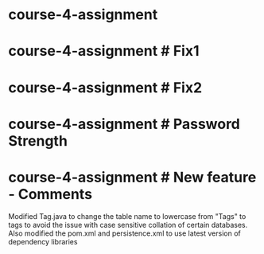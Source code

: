 # course-4-assignment
# course-4-assignment # Fix1
# course-4-assignment # Fix2
# course-4-assignment #  Password Strength
# course-4-assignment #  New feature - Comments
Modified Tag.java to change the table name to lowercase from "Tags" to tags to avoid the issue with case sensitive collation of certain databases. Also modified the pom.xml and persistence.xml to use latest version of dependency libraries
